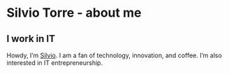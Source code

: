 # Silvio Torre - about me 

## I work in IT

Howdy, I’m [Silvio](https://www.linkedin.com/in/silviotorre/). I am a fan of technology, innovation, and coffee. I’m also interested in IT entrepreneurship.


